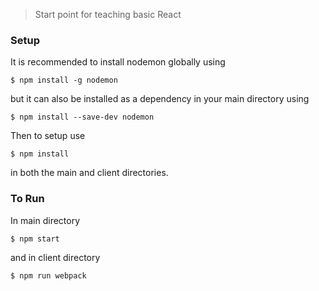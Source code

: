 > Start point for teaching basic React

### Setup
It is recommended to install nodemon globally using 
```
$ npm install -g nodemon
```
but it can also be installed as a dependency in your main directory using
```
$ npm install --save-dev nodemon
```

Then to setup use 
```
$ npm install
```
in both the main and client directories.

### To Run
In main directory 
```
$ npm start
```
and in client directory
```
$ npm run webpack
```
